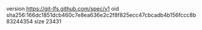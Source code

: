 version https://git-lfs.github.com/spec/v1
oid sha256:166dc1851dcb460c7e8ea636e2c2f8f825ecc47cbcadb4b156fccc8b83244354
size 23431
